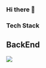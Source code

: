 ### Hi there 👋

### Tech Stack

## BackEnd
<img src="https://img.shields.io/badge/Flutter-#02569B?style=flat-square&logo=Flutter&logoColor=white"/>
